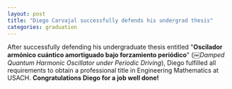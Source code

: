 ```yaml
---
layout: post
title: "Diego Carvajal successfully defends his undergrad thesis"
categories: graduation
---
```


After successfully defending his undergraduate thesis entitled "**Oscilador armónico cuántico amortiguado bajo forzamiento periódico**" (￼*Damped Quantum Harmonic Oscillator under Periodic Driving*), Diego fulfilled all requirements to obtain a professional title in Engineering Mathematics at USACH. **Congratulations Diego for a job well done!** 
